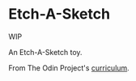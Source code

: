 # Etch-A-Sketch

WIP

An Etch-A-Sketch toy.

From The Odin Project's [curriculum](https://www.theodinproject.com/courses/web-development-101/lessons/etch-a-sketch-project).